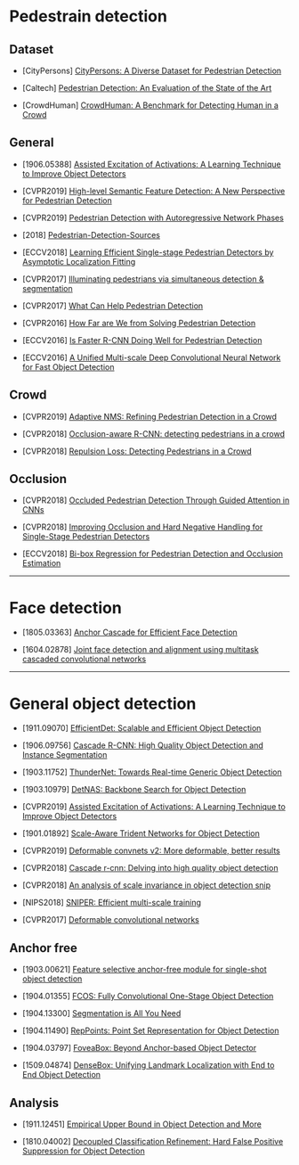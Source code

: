 # Pedestrain detection

## Dataset

- [CityPersons] [CityPersons: A Diverse Dataset for Pedestrian Detection](https://arxiv.org/abs/1702.05693)

- [Caltech] [Pedestrian Detection:
An Evaluation of the State of the Art](http://www.vision.caltech.edu/Image_Datasets/CaltechPedestrians/files/PAMI12pedestrians.pdf)

- [CrowdHuman] [CrowdHuman: A Benchmark for Detecting Human in a Crowd
](https://arxiv.org/pdf/1805.00123.pdf)

## General

- [1906.05388] [Assisted Excitation of Activations: A Learning Technique to Improve Object Detectors](https://arxiv.org/abs/1906.05388)

- [CVPR2019] [High-level Semantic Feature Detection:
A New Perspective for Pedestrian Detection](http://openaccess.thecvf.com/content_CVPR_2019/papers/Liu_High-Level_Semantic_Feature_Detection_A_New_Perspective_for_Pedestrian_Detection_CVPR_2019_paper.pdf)

- [CVPR2019] [Pedestrian Detection with Autoregressive Network Phases](http://openaccess.thecvf.com/content_CVPR_2019/papers/Brazil_Pedestrian_Detection_With_Autoregressive_Network_Phases_CVPR_2019_paper.pdf)

- [2018] [Pedestrian-Detection-Sources](https://www.starlg.cn/2018/08/17/Pedestrian-Detection-Sources/)

- [ECCV2018] [Learning Efficient Single-stage Pedestrian Detectors by Asymptotic Localization Fitting](http://openaccess.thecvf.com/content_ECCV_2018/papers/Wei_Liu_Learning_Efficient_Single-stage_ECCV_2018_paper.pdf)

- [CVPR2017] [Illuminating pedestrians via simultaneous detection & segmentation](http://openaccess.thecvf.com/content_ICCV_2017/papers/Brazil_Illuminating_Pedestrians_via_ICCV_2017_paper.pdf)

- [CVPR2017] [What Can Help Pedestrian Detection](http://openaccess.thecvf.com/content_cvpr_2017/papers/Mao_What_Can_Help_CVPR_2017_paper.pdf)

- [CVPR2016] [How Far are We from Solving Pedestrian Detection](https://arxiv.org/abs/1602.01237)

- [ECCV2016] [Is Faster R-CNN Doing Well for Pedestrian Detection](https://arxiv.org/abs/1607.07032)

- [ECCV2016] [A Unified Multi-scale Deep Convolutional Neural Network for Fast Object Detection](https://arxiv.org/abs/1607.07155)

## Crowd

- [CVPR2019] [Adaptive NMS: Refining Pedestrian Detection in a Crowd](http://openaccess.thecvf.com/content_CVPR_2019/papers/Liu_Adaptive_NMS_Refining_Pedestrian_Detection_in_a_Crowd_CVPR_2019_paper.pdf)

- [CVPR2018] [Occlusion-aware R-CNN: detecting pedestrians in a crowd](http://openaccess.thecvf.com/content_ECCV_2018/papers/Shifeng_Zhang_Occlusion-aware_R-CNN_Detecting_ECCV_2018_paper.pdf)

- [CVPR2018] [Repulsion Loss: Detecting Pedestrians in a Crowd](https://arxiv.org/abs/1711.07752)

## Occlusion

- [CVPR2018] [Occluded Pedestrian Detection Through Guided Attention in CNNs](http://openaccess.thecvf.com/content_cvpr_2018/papers/Zhang_Occluded_Pedestrian_Detection_CVPR_2018_paper.pdf)

- [CVPR2018] [Improving Occlusion and Hard Negative Handling for Single-Stage Pedestrian Detectors](http://openaccess.thecvf.com/content_cvpr_2018/papers/Noh_Improving_Occlusion_and_CVPR_2018_paper.pdf)

- [ECCV2018] [Bi-box Regression for Pedestrian Detection and Occlusion Estimation](http://openaccess.thecvf.com/content_ECCV_2018/html/CHUNLUAN_ZHOU_Bi-box_Regression_for_ECCV_2018_paper.html)

---

# Face detection

- [1805.03363] [Anchor Cascade for Efficient Face Detection](https://arxiv.org/abs/1805.03363)

- [1604.02878] [Joint face detection and alignment using multitask cascaded convolutional networks](https://arxiv.org/abs/1604.02878)

---

# General object detection

- [1911.09070] [EfficientDet: Scalable and Efficient Object Detection](https://arxiv.org/abs/1911.09070)

- [1906.09756] [Cascade R-CNN: High Quality Object Detection and Instance Segmentation](https://arxiv.org/abs/1906.09756)

- [1903.11752] [ThunderNet: Towards Real-time Generic Object Detection](https://arxiv.org/abs/1903.11752)

- [1903.10979] [DetNAS: Backbone Search for Object Detection](https://arxiv.org/abs/1903.10979)

- [CVPR2019] [Assisted Excitation of Activations: A Learning Technique to Improve Object Detectors](http://openaccess.thecvf.com/content_CVPR_2019/papers/Derakhshani_Assisted_Excitation_of_Activations_A_Learning_Technique_to_Improve_Object_CVPR_2019_paper.pdf)

- [1901.01892] [Scale-Aware Trident Networks for Object Detection](https://arxiv.org/abs/1901.01892)

- [CVPR2019] [Deformable convnets v2: More deformable, better results](http://openaccess.thecvf.com/content_CVPR_2019/papers/Zhu_Deformable_ConvNets_V2_More_Deformable_Better_Results_CVPR_2019_paper.pdf)

- [CVPR2018] [Cascade r-cnn: Delving into high quality object detection](http://openaccess.thecvf.com/content_cvpr_2018/papers/Cai_Cascade_R-CNN_Delving_CVPR_2018_paper.pdf)

- [CVPR2018] [An analysis of scale invariance in object detection snip](http://openaccess.thecvf.com/content_cvpr_2018/papers/Singh_An_Analysis_of_CVPR_2018_paper.pdf)

- [NIPS2018] [SNIPER: Efficient multi-scale training](http://papers.nips.cc/paper/8143-sniper-efficient-multi-scale-training.pdf)

- [CVPR2017] [Deformable convolutional networks](http://openaccess.thecvf.com/content_ICCV_2017/papers/Dai_Deformable_Convolutional_Networks_ICCV_2017_paper.pdf)

## Anchor free

- [1903.00621] [Feature selective anchor-free module for single-shot object detection](https://arxiv.org/abs/1903.00621)

- [1904.01355] [FCOS: Fully Convolutional One-Stage Object Detection](https://arxiv.org/abs/1904.01355)

- [1904.13300] [Segmentation is All You Need](https://arxiv.org/abs/1904.13300)

- [1904.11490] [RepPoints: Point Set Representation for Object Detection](https://arxiv.org/abs/1904.11490)

- [1904.03797] [FoveaBox: Beyond Anchor-based Object Detector](https://arxiv.org/abs/1904.03797v1)

- [1509.04874] [DenseBox: Unifying Landmark Localization with
End to End Object Detection](https://arxiv.org/pdf/1509.04874)

## Analysis

- [1911.12451] [Empirical Upper Bound in Object Detection and More](https://arxiv.org/abs/1911.12451)

- [1810.04002] [Decoupled Classification Refinement: Hard
False Positive Suppression for Object Detection](https://arxiv.org/abs/1810.04002)

